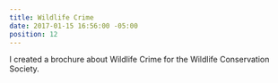 ```yaml
---
title: Wildlife Crime
date: 2017-01-15 16:56:00 -05:00
position: 12
---
```


I created a brochure about Wildlife Crime for the Wildlife Conservation Society.
